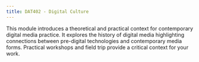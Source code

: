 ```yaml
---
title: DAT402 - Digital Culture
---
```


This module introduces a theoretical and practical context for contemporary digital media practice. It explores the history of digital media highlighting connections between pre-digital technologies and contemporary media forms. Practical workshops and field trip provide a critical context for your work.